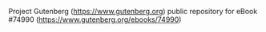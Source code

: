 Project Gutenberg (https://www.gutenberg.org) public repository for
eBook #74990 (https://www.gutenberg.org/ebooks/74990)
